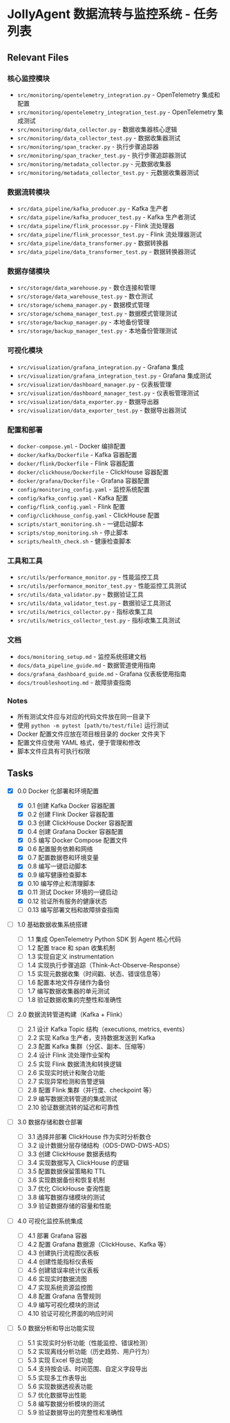 # JollyAgent 数据流转与监控系统 - 任务列表

## Relevant Files

### 核心监控模块

- `src/monitoring/opentelemetry_integration.py` - OpenTelemetry 集成和配置
- `src/monitoring/opentelemetry_integration_test.py` - OpenTelemetry 集成测试
- `src/monitoring/data_collector.py` - 数据收集器核心逻辑
- `src/monitoring/data_collector_test.py` - 数据收集器测试
- `src/monitoring/span_tracker.py` - 执行步骤追踪器
- `src/monitoring/span_tracker_test.py` - 执行步骤追踪器测试
- `src/monitoring/metadata_collector.py` - 元数据收集器
- `src/monitoring/metadata_collector_test.py` - 元数据收集器测试

### 数据流转模块

- `src/data_pipeline/kafka_producer.py` - Kafka 生产者
- `src/data_pipeline/kafka_producer_test.py` - Kafka 生产者测试
- `src/data_pipeline/flink_processor.py` - Flink 流处理器
- `src/data_pipeline/flink_processor_test.py` - Flink 流处理器测试
- `src/data_pipeline/data_transformer.py` - 数据转换器
- `src/data_pipeline/data_transformer_test.py` - 数据转换器测试

### 数据存储模块

- `src/storage/data_warehouse.py` - 数仓连接和管理
- `src/storage/data_warehouse_test.py` - 数仓测试
- `src/storage/schema_manager.py` - 数据模式管理
- `src/storage/schema_manager_test.py` - 数据模式管理测试
- `src/storage/backup_manager.py` - 本地备份管理
- `src/storage/backup_manager_test.py` - 本地备份管理测试

### 可视化模块

- `src/visualization/grafana_integration.py` - Grafana 集成
- `src/visualization/grafana_integration_test.py` - Grafana 集成测试
- `src/visualization/dashboard_manager.py` - 仪表板管理
- `src/visualization/dashboard_manager_test.py` - 仪表板管理测试
- `src/visualization/data_exporter.py` - 数据导出器
- `src/visualization/data_exporter_test.py` - 数据导出器测试

### 配置和部署

- `docker-compose.yml` - Docker 编排配置
- `docker/kafka/Dockerfile` - Kafka 容器配置
- `docker/flink/Dockerfile` - Flink 容器配置
- `docker/clickhouse/Dockerfile` - ClickHouse 容器配置
- `docker/grafana/Dockerfile` - Grafana 容器配置
- `config/monitoring_config.yaml` - 监控系统配置
- `config/kafka_config.yaml` - Kafka 配置
- `config/flink_config.yaml` - Flink 配置
- `config/clickhouse_config.yaml` - ClickHouse 配置
- `scripts/start_monitoring.sh` - 一键启动脚本
- `scripts/stop_monitoring.sh` - 停止脚本
- `scripts/health_check.sh` - 健康检查脚本

### 工具和工具

- `src/utils/performance_monitor.py` - 性能监控工具
- `src/utils/performance_monitor_test.py` - 性能监控工具测试
- `src/utils/data_validator.py` - 数据验证工具
- `src/utils/data_validator_test.py` - 数据验证工具测试
- `src/utils/metrics_collector.py` - 指标收集工具
- `src/utils/metrics_collector_test.py` - 指标收集工具测试

### 文档

- `docs/monitoring_setup.md` - 监控系统搭建文档
- `docs/data_pipeline_guide.md` - 数据管道使用指南
- `docs/grafana_dashboard_guide.md` - Grafana 仪表板使用指南
- `docs/troubleshooting.md` - 故障排查指南

### Notes

- 所有测试文件应与对应的代码文件放在同一目录下
- 使用 `python -m pytest [path/to/test/file]` 运行测试
- Docker 配置文件应放在项目根目录的 docker 文件夹下
- 配置文件应使用 YAML 格式，便于管理和修改
- 脚本文件应具有可执行权限

## Tasks

- [x] 0.0 Docker 化部署和环境配置

  - [x] 0.1 创建 Kafka Docker 容器配置
  - [x] 0.2 创建 Flink Docker 容器配置
  - [x] 0.3 创建 ClickHouse Docker 容器配置
  - [x] 0.4 创建 Grafana Docker 容器配置
  - [x] 0.5 编写 Docker Compose 配置文件
  - [x] 0.6 配置服务依赖和网络
  - [x] 0.7 配置数据卷和环境变量
  - [x] 0.8 编写一键启动脚本
  - [x] 0.9 编写健康检查脚本
  - [x] 0.10 编写停止和清理脚本
  - [x] 0.11 测试 Docker 环境的一键启动
  - [x] 0.12 验证所有服务的健康状态
  - [ ] 0.13 编写部署文档和故障排查指南

- [ ] 1.0 基础数据收集系统搭建

  - [ ] 1.1 集成 OpenTelemetry Python SDK 到 Agent 核心代码
  - [ ] 1.2 配置 trace 和 span 收集机制
  - [ ] 1.3 实现自定义 instrumentation
  - [ ] 1.4 实现执行步骤追踪（Think-Act-Observe-Response）
  - [ ] 1.5 实现元数据收集（时间戳、状态、错误信息等）
  - [ ] 1.6 配置本地文件存储作为备份
  - [ ] 1.7 编写数据收集器的单元测试
  - [ ] 1.8 验证数据收集的完整性和准确性

- [ ] 2.0 数据流转管道构建（Kafka + Flink）

  - [ ] 2.1 设计 Kafka Topic 结构（executions, metrics, events）
  - [ ] 2.2 实现 Kafka 生产者，支持数据发送到 Kafka
  - [ ] 2.3 配置 Kafka 集群（分区、副本、压缩等）
  - [ ] 2.4 设计 Flink 流处理作业架构
  - [ ] 2.5 实现 Flink 数据清洗和转换逻辑
  - [ ] 2.6 实现实时统计和聚合功能
  - [ ] 2.7 实现异常检测和告警逻辑
  - [ ] 2.8 配置 Flink 集群（并行度、checkpoint 等）
  - [ ] 2.9 编写数据流转管道的集成测试
  - [ ] 2.10 验证数据流转的延迟和可靠性

- [ ] 3.0 数据存储和数仓部署

  - [ ] 3.1 选择并部署 ClickHouse 作为实时分析数仓
  - [ ] 3.2 设计数据分层存储结构（ODS-DWD-DWS-ADS）
  - [ ] 3.3 创建 ClickHouse 数据表结构
  - [ ] 3.4 实现数据写入 ClickHouse 的逻辑
  - [ ] 3.5 配置数据保留策略和 TTL
  - [ ] 3.6 实现数据备份和恢复机制
  - [ ] 3.7 优化 ClickHouse 查询性能
  - [ ] 3.8 编写数据存储模块的测试
  - [ ] 3.9 验证数据存储的容量和性能

- [ ] 4.0 可视化监控系统集成

  - [ ] 4.1 部署 Grafana 容器
  - [ ] 4.2 配置 Grafana 数据源（ClickHouse、Kafka 等）
  - [ ] 4.3 创建执行流程图仪表板
  - [ ] 4.4 创建性能指标仪表板
  - [ ] 4.5 创建错误率统计仪表板
  - [ ] 4.6 实现实时数据流图
  - [ ] 4.7 实现系统资源监控图
  - [ ] 4.8 配置 Grafana 告警规则
  - [ ] 4.9 编写可视化模块的测试
  - [ ] 4.10 验证可视化界面的响应时间

- [ ] 5.0 数据分析和导出功能实现

  - [ ] 5.1 实现实时分析功能（性能监控、错误检测）
  - [ ] 5.2 实现离线分析功能（历史趋势、用户行为）
  - [ ] 5.3 实现 Excel 导出功能
  - [ ] 5.4 支持按会话、时间范围、自定义字段导出
  - [ ] 5.5 实现多工作表导出
  - [ ] 5.6 实现数据透视表功能
  - [ ] 5.7 优化数据导出性能
  - [ ] 5.8 编写数据分析模块的测试
  - [ ] 5.9 验证数据导出的完整性和准确性
